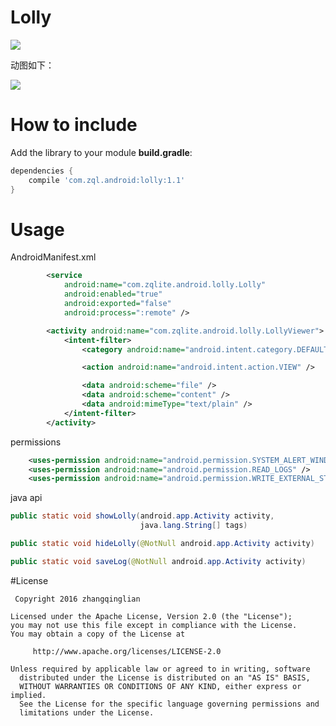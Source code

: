 

# Lolly


![](http://7xprgn.com1.z0.glb.clouddn.com/Screenshot_20160815-135828.png)

动图如下：  

![](http://7xprgn.com1.z0.glb.clouddn.com/2016-08-15%2013_53_35.gif)


# How to include  

Add the library to your module **build.gradle**:

```gradle
dependencies {
    compile 'com.zql.android:lolly:1.1'
}
```

# Usage

AndroidManifest.xml

```xml
        <service
            android:name="com.zqlite.android.lolly.Lolly"
            android:enabled="true"
            android:exported="false"
            android:process=":remote" />

        <activity android:name="com.zqlite.android.lolly.LollyViewer">
            <intent-filter>
                <category android:name="android.intent.category.DEFAULT" />

                <action android:name="android.intent.action.VIEW" />

                <data android:scheme="file" />
                <data android:scheme="content" />
                <data android:mimeType="text/plain" />
            </intent-filter>
        </activity>
```

permissions

```xml
    <uses-permission android:name="android.permission.SYSTEM_ALERT_WINDOW" />
    <uses-permission android:name="android.permission.READ_LOGS" />
    <uses-permission android:name="android.permission.WRITE_EXTERNAL_STORAGE" />
```

java api

```java
public static void showLolly(android.app.Activity activity,
                             java.lang.String[] tags)

public static void hideLolly(@NotNull android.app.Activity activity)

public static void saveLog(@NotNull android.app.Activity activity)
```
#License

     Copyright 2016 zhangqinglian

  	Licensed under the Apache License, Version 2.0 (the "License");
  	you may not use this file except in compliance with the License.
  	You may obtain a copy of the License at

	     http://www.apache.org/licenses/LICENSE-2.0

  	Unless required by applicable law or agreed to in writing, software
	  distributed under the License is distributed on an "AS IS" BASIS,
	  WITHOUT WARRANTIES OR CONDITIONS OF ANY KIND, either express or implied.
	  See the License for the specific language governing permissions and
	  limitations under the License.


